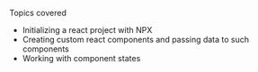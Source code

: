 Topics covered
- Initializing a react project with NPX
- Creating custom react components and passing data to such components
- Working with component states